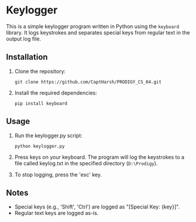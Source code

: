 # Keylogger

This is a simple keylogger program written in Python using the `keyboard` library. It logs keystrokes and separates special keys from regular text in the output log file.

## Installation

1. Clone the repository:

   ```
   git clone https://github.com/CaptHarsh/PRODIGY_CS_04.git
   ```

2. Install the required dependencies:

   ```
   pip install keyboard
   ```

## Usage

1. Run the keylogger.py script:

   ```
   python keylogger.py
   ```

2. Press keys on your keyboard. The program will log the keystrokes to a file called keylog.txt in the specified directory (`D:\Prodigy`).

3. To stop logging, press the 'esc' key.

## Notes

- Special keys (e.g., 'Shift', 'Ctrl') are logged as "[Special Key: {key}]".
- Regular text keys are logged as-is.
